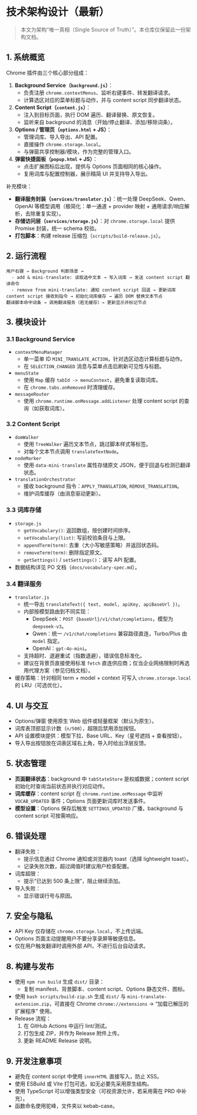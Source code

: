 # 技术架构设计（最新）

> 本文为架构“唯一真相（Single Source of Truth）”。本仓库仅保留此一份架构文档。

## 1. 系统概览
Chrome 插件由三个核心部分组成：
1. **Background Service（`background.js`）**：
   - 负责注册 `chrome.contextMenus`、监听右键事件、转发翻译请求。
   - 计算选区对应的菜单标题与动作，并与 content script 同步翻译状态。
2. **Content Script（`content.js`）**：
   - 注入到目标页面，执行 DOM 遍历、翻译替换、原文恢复。
   - 监听来自 background 的消息（开始/停止翻译、添加/移除词条）。
3. **Options / 管理页（`options.html` + JS）**：
   - 管理词库、导入导出、API 配置。
   - 直接操作 `chrome.storage.local`。
   - 与弹窗共享控制器/模块，作为完整的管理入口。
4. **弹窗快捷面板（`popup.html` + JS）**：
   - 点击扩展图标后出现，提供与 Options 页面相同的核心操作。
   - 复用词库与配置控制器，展示精简 UI 并支持导入导出。

补充模块：
- **翻译服务封装（`services/translator.js`）**：统一处理 DeepSeek、Qwen、OpenAI 等模型调用（极简化：单一通道 + provider 映射 + 通用请求/响应解析，去除重复实现）。
- **存储访问层（`services/storage.js`）**：对 `chrome.storage.local` 提供 Promise 封装，统一 schema 校验。
- **打包脚本**：构建 release 压缩包（`scripts/build-release.js`）。

## 2. 运行流程
```
用户右键 → Background 判断场景 →
  - add & mini-translate: 读取选中文本 → 写入词库 → 发送 content script 翻译命令
  - remove from mini-translate: 通知 content script 回退 → 更新词库
content script 接收到指令 → 初始化词库缓存 → 遍历 DOM 替换文本节点
翻译脚本命中词条 → 调用翻译服务（若无缓存）→ 更新显示并标记节点
```

## 3. 模块设计
### 3.1 Background Service
- `contextMenuManager`
  - 单一菜单 ID `MINI_TRANSLATE_ACTION`，针对选区动态计算标题与动作。
  - 在 `SELECTION_CHANGED` 消息与菜单点击后刷新可见性与标题。
- `menuState`
  - 使用 `Map` 缓存 `tabId -> menuContext`，避免重复读取词库。
  - 在 `chrome.tabs.onRemoved` 时清理缓存。
- `messageRouter`
  - 使用 `chrome.runtime.onMessage.addListener` 处理 content script 的查询（如获取词库）。

### 3.2 Content Script
- `domWalker`
  - 使用 `TreeWalker` 遍历文本节点，跳过脚本样式等标签。
  - 对每个文本节点调用 `translateTextNode`。
- `nodeMarker`
  - 使用 `data-mini-translate` 属性存储原文 JSON，便于回退与检测已翻译状态。
- `translationOrchestrator`
  - 接收 background 指令：`APPLY_TRANSLATION`, `REMOVE_TRANSLATION`。
  - 维护词库缓存（由消息驱动更新）。

### 3.3 词库存储
- `storage.js`
  - `getVocabulary()`: 返回数组，按创建时间排序。
  - `setVocabulary(list)`: 写前校验条目与上限。
  - `appendTerm(term)`: 去重（大小写敏感策略）并返回状态码。
  - `removeTerm(term)`: 删除指定原文。
  - `getSettings()` / `setSettings()`：读写 API 配置。
- 数据结构详见 PO 文档（`docs/vocabulary-spec.md`）。

### 3.4 翻译服务
- `translator.js`
  - 统一导出 `translateText({ text, model, apiKey, apiBaseUrl })`。
  - 内部按模型路由到不同实现：
    - DeepSeek：`POST {baseUrl}/v1/chat/completions`，模型为 `deepseek-v3`。
    - Qwen：统一 `/v1/chat/completions` 兼容路径直连，Turbo/Plus 由 `model` 指定。
    - OpenAI：`gpt-4o-mini`。
  - 支持超时、退避重试（指数退避），错误信息标准化。
  - 建议在背景页直接使用标准 `fetch` 直连供应商；仅当企业网络限制时再选用代理方案（参见归档文档）。
- 缓存策略：针对相同 term + model + context 可写入 `chrome.storage.local` 的 LRU（可选优化）。

## 4. UI 与交互
- Options/弹窗 使用原生 Web 组件或轻量框架（默认为原生）。
- 词库表顶部显示计数（`n/500`），超限后禁用添加按钮。
- API 设置模块提供：模型下拉、Base URL、Key（星号遮挡 + 查看按钮）。
- 导入导出按钮放在词表区域右上角，导入时给出浮层反馈。

## 5. 状态管理
- **页面翻译状态**：background 中 `tabStateStore` 是权威数据；content script 初始化时查询当前状态并执行对应动作。
- **词库缓存**：content script 在 `chrome.runtime.onMessage` 中监听 `VOCAB_UPDATED` 事件；Options 页面更新词库时发送事件。
- **模型设置**：Options 保存后触发 `SETTINGS_UPDATED` 广播，background 与 content script 可按需响应。

## 6. 错误处理
- 翻译失败：
  - 提示信息通过 Chrome 通知或浏览器内 toast（选择 lightweight toast）。
  - 记录失败次数，超过阈值时建议用户检查配置。
- 词库超限：
  - 提示“已达到 500 条上限”，阻止继续添加。
- 导入失败：
  - 显示错误行号与原因。

## 7. 安全与隐私
- API Key 仅存储在 `chrome.storage.local`，不上传远端。
- Options 页面主动提醒用户不要分享录屏等敏感信息。
- 仅在用户触发翻译时调用外部 API，不进行后台自动请求。

## 8. 构建与发布
- 使用 `npm run build` 生成 `dist/` 目录：
  - 复制 manifest、背景脚本、content script、Options 静态文件、图标。
- 使用 `bash scripts/build-zip.sh` 生成 `dist/` 与 `mini-translate-extension.zip`，可直接在 Chrome `chrome://extensions` → “加载已解压的扩展程序” 使用。
- Release 流程：
  1. 在 GitHub Actions 中运行 lint/测试。
  2. 打包生成 ZIP，并作为 Release 附件上传。
  3. 更新 README Release 说明。

## 9. 开发注意事项
- 避免在 content script 中使用 `innerHTML` 直接写入，防止 XSS。
- 使用 ESBuild 或 Vite 打包可选，如无必要先采用原生结构。
- 使用 TypeScript 可以增强类型安全（可视资源允许，若采用需在 PRD 中补充）。
- 函数命名使用驼峰，文件夹以 kebab-case。
